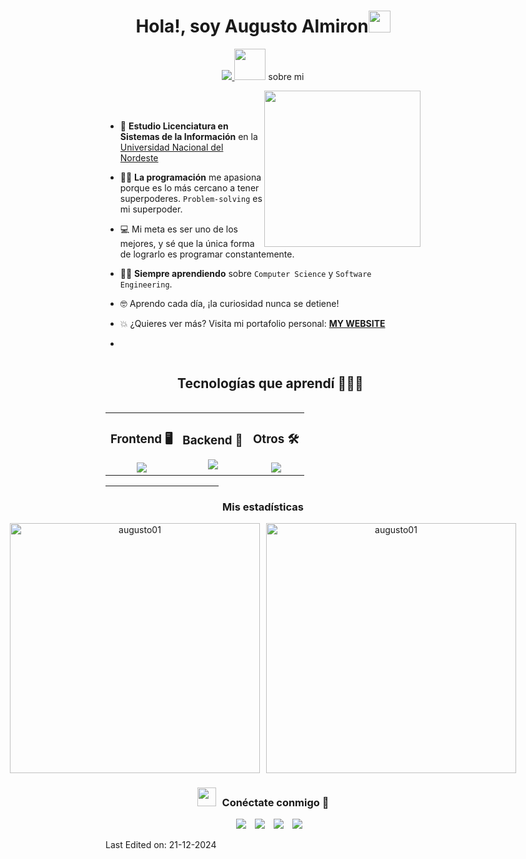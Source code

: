 <h1 align="center">Hola!, soy  Augusto Almiron<img src="https://media.giphy.com/media/hvRJCLFzcasrR4ia7z/giphy.gif" width="35"></h1>
<p align="center">
<a href="https://github.com/DenverCoder1/readme-typing-svg">
  <img src="https://readme-typing-svg.herokuapp.com?font=Time+New+Roman&color=%23C8BE25&size=25&center=true&vCenter=true&width=1000&height=100&lines=%F0%9F%92%BB+Desarrollador+Web;%F0%9F%8E%93+Estudiante+de+Licenciatura+en+Sistemas+de+Información+UNNE;%F0%9F%9A%80+Siempre+buscando+aprender+cosas+nuevas+!;%F0%9F%94%A5+Intentando+ser+Fullstack;%E2%9C%A8+Escribo+código,+no+pidas+que+funcione;%F0%9F%A4%96+%22Funcionaba+ayer,+no+sé+qué+pasó%22;%F0%9F%92%80+Debugger+por+deporte;%F0%9F%8E%AE+Ctrl%2BC%2C+Ctrl%2BV+es+mi+superpoder;%F0%9F%A4%AF+Chat+GPT,+%3F+¿Qué+es+eso%3F+🫤;😔+Lo+acepto,+no+sé+centrar+un+div;%F0%9F%91%A6+Hincha+del+mas+grande+💙+%F0%9F%92%9B;Sin+el+mate,+no+programo+!+🧉+%28ni+tampoco+vivo%29;" />
</a>

<picture>
  <img src="https://raw.githubusercontent.com/7oSkaaa/7oSkaaa/main/Images/about_me.gif" width="50px">
	sobre mi 
</picture>


<picture> <img align="right" src="https://github.com/7oSkaaa/7oSkaaa/blob/main/Images/Right_Side.gif?raw=true" width = 250px></picture>

<br><br>

- :school: **Estudio Licenciatura en Sistemas de la Información** en la [Universidad Nacional del Nordeste](https://www.unne.edu.ar/)  
- :technologist: **La programación** me apasiona porque es lo más cercano a tener superpoderes. `Problem-solving` es mi superpoder.  
- :computer: Mi meta es ser uno de los mejores, y sé que la única forma de lograrlo es programar constantemente. 
- :student: **Siempre aprendiendo** sobre `Computer Science` y `Software Engineering`.  
- :nerd_face: Aprendo cada día, ¡la curiosidad nunca se detiene!  
- :boom: ¿Quieres ver más? Visita mi portafolio personal: [**MY WEBSITE**](https://aalmironportafolio.netlify.app/)

- <br>
<div id="user-content-toc">
  <ul align="center">
    <summary><h2 style="display: inline-block">Tecnologías que aprendí 👨🏻‍💻</h2></summary>
  </ul>
</div>

<!-- Tecnologías aprendidas (Frontend, Backend, Otros) -->
<table>
  <tr>
    <td align="center">
      <!-- Frontend Technologies -->
      <h3>Frontend 🖥️</h3>
      <a href="https://skillicons.dev">
        <img src="https://skillicons.dev/icons?i=html,css,javascript,bootstrap,react,redux,tailwind,ts,nextjs,vscode&perline=7" />
      </a>
    </td>
    <td align="center">
      <!-- Backend Technologies -->
      <h3>Backend 🔧</h3>
      <a href="https://skillicons.dev">
	<img src="https://skillicons.dev/icons?i=nodejs,express,mongodb,mysql,postgres,java,python,mssql,api-rest&perline=7" />
      </a>
    </td>
    <td align="center">
      <!-- Otros Technologies -->
      <h3>Otros 🛠️</h3>
      <a href="https://skillicons.dev">
        <img src="https://skillicons.dev/icons?i=git,docker,linux,figma,github,postman,cpp,discord&perline=7" />
      </a>
    </td>
  </tr>
</table>

<hr width="36%" >

<!-- Estadísticas de GitHub -->
<h3 align="center">Mis estadísticas</h3>
<div align="center" style="display: flex; justify-content: center; gap: 10px;">
  <!-- Gráfico de lenguajes más usados -->
  <img src="https://github-readme-stats.vercel.app/api/top-langs?username=augusto01&show_icons=true&theme=dark&locale=en&layout=compact" alt="augusto01" width="400" />
  <!-- Gráfico de estadísticas generales -->
  <img src="https://github-readme-stats.vercel.app/api?username=augusto01&show_icons=true&theme=dark&locale=en" alt="augusto01" width="400" />
</div>

<h3 align="center" > <img src="https://media.giphy.com/media/iY8CRBdQXODJSCERIr/giphy.gif" width="30" height="30" style="margin-right: 10px;">Conéctate conmigo 🤝 </h3>

<p align="center">

 <div align="center"  class="icons-social" style="margin-left: 10px;">
    <a style="margin-left: 10px;" target="_blank" href="https://www.linkedin.com/in/augustoalmiron1">
        <img src="https://img.icons8.com/doodle/40/000000/linkedin--v2.png"></a>
    <a style="margin-left: 10px;" target="_blank" href="https://github.com/augusto01">
        <img src="https://img.icons8.com/doodle/40/000000/github--v1.png"></a>
    <a style="margin-left: 10px;" target="_blank" href="https://instagram.com/augusto.alm02">
        <img src="https://img.icons8.com/doodle/40/000000/instagram-new--v2.png"></a>
    <a style="margin-left: 10px;" target="_blank" href="https://twitter.com/Augusto23082">
        <img src="https://img.icons8.com/doodle/1x/twitter-squared--v2.png" ></a>
</div>


</p>

Last Edited on: 21-12-2024
